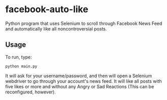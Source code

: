 # facebook-auto-like
Python program that uses Selenium to scroll through Facebook News Feed and automatically like all noncontroversial posts.

## Usage
To run, type:

    python main.py

It will ask for your username/password, and then will open a Selenium webdriver to go through your account's news feed. It will like all posts with five likes or more and without any Angry or Sad Reactions (This can be reconfigured, however).
